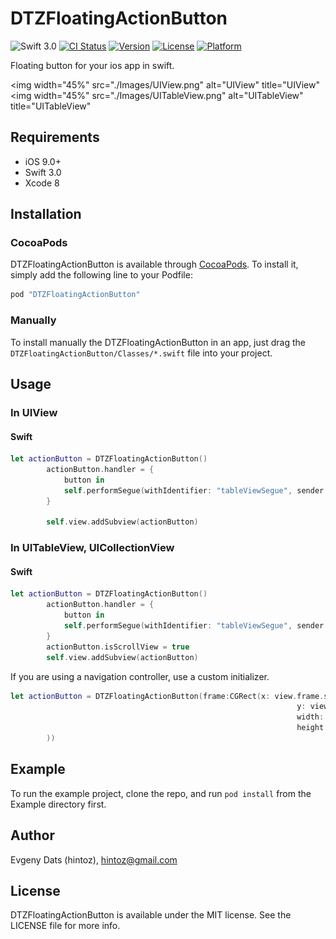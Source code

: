 # DTZFloatingActionButton
![Swift 3.0](https://img.shields.io/badge/Swift-3.0-orange.svg)
[![CI Status](http://img.shields.io/travis/hintoz/DTZFloatingActionButton.svg?style=flat)](https://travis-ci.org/hintoz/DTZFloatingActionButton)
[![Version](https://img.shields.io/cocoapods/v/DTZFloatingActionButton.svg?style=flat)](http://cocoapods.org/pods/DTZFloatingActionButton)
[![License](https://img.shields.io/cocoapods/l/DTZFloatingActionButton.svg?style=flat)](http://cocoapods.org/pods/DTZFloatingActionButton)
[![Platform](https://img.shields.io/cocoapods/p/DTZFloatingActionButton.svg?style=flat)](http://cocoapods.org/pods/DTZFloatingActionButton)

Floating button for your ios app in swift.

<img width="45%" src="./Images/UIView.png" alt="UIView" title="UIView"</img> <img width="45%" src="./Images/UITableView.png" alt="UITableView" title="UITableView"</img>

## Requirements
* iOS 9.0+
* Swift 3.0
* Xcode 8

## Installation
### CocoaPods
DTZFloatingActionButton is available through [CocoaPods](http://cocoapods.org). To install
it, simply add the following line to your Podfile:
```ruby
pod "DTZFloatingActionButton"
```
### Manually
To install manually the DTZFloatingActionButton in an app, just drag the `DTZFloatingActionButton/Classes/*.swift` file into your project.

## Usage
### In UIView
#### Swift
```swift
let actionButton = DTZFloatingActionButton()
        actionButton.handler = {
            button in
            self.performSegue(withIdentifier: "tableViewSegue", sender: nil)
        }
        
        self.view.addSubview(actionButton)
```
### In UITableView, UICollectionView
#### Swift
```swift
let actionButton = DTZFloatingActionButton()
        actionButton.handler = {
            button in
            self.performSegue(withIdentifier: "tableViewSegue", sender: nil)
        }
        actionButton.isScrollView = true
        self.view.addSubview(actionButton)
```
If you are using a navigation controller, use a custom initializer.
```swift
let actionButton = DTZFloatingActionButton(frame:CGRect(x: view.frame.size.width - 56 - 14,
                                                                y: view.frame.size.height - 56 - 14,
                                                                width: 56,
                                                                height: 56
        ))
```

## Example

To run the example project, clone the repo, and run `pod install` from the Example directory first.

## Author

Evgeny Dats (hintoz), hintoz@gmail.com

## License

DTZFloatingActionButton is available under the MIT license. See the LICENSE file for more info.
